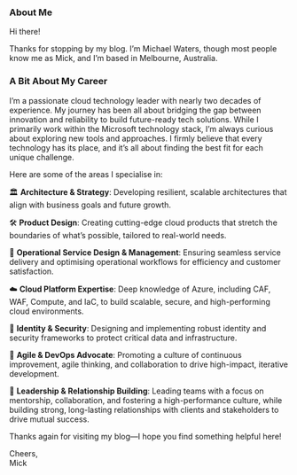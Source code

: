 ### About Me

Hi there!

Thanks for stopping by my blog. I’m Michael Waters, though most people know me as Mick, and I’m based in Melbourne, Australia.

### A Bit About My Career

I’m a passionate cloud technology leader with nearly two decades of experience. My journey has been all about bridging the gap between innovation and reliability to build future-ready tech solutions. While I primarily work within the Microsoft technology stack, I’m always curious about exploring new tools and approaches. I firmly believe that every technology has its place, and it’s all about finding the best fit for each unique challenge.

Here are some of the areas I specialise in:

🏛️ **Architecture & Strategy**: Developing resilient, scalable architectures that align with business goals and future growth.

🛠️ **Product Design**: Creating cutting-edge cloud products that stretch the boundaries of what’s possible, tailored to real-world needs.

🔧 **Operational Service Design & Management**: Ensuring seamless service delivery and optimising operational workflows for efficiency and customer satisfaction.

☁️ **Cloud Platform Expertise**: Deep knowledge of Azure, including CAF, WAF, Compute, and IaC, to build scalable, secure, and high-performing cloud environments.

🔐 **Identity & Security**: Designing and implementing robust identity and security frameworks to protect critical data and infrastructure.

🚀 **Agile & DevOps Advocate**: Promoting a culture of continuous improvement, agile thinking, and collaboration to drive high-impact, iterative development.

👥 **Leadership & Relationship Building**: Leading teams with a focus on mentorship, collaboration, and fostering a high-performance culture, while building strong, long-lasting relationships with clients and stakeholders to drive mutual success.

Thanks again for visiting my blog—I hope you find something helpful here!

Cheers,  
Mick





